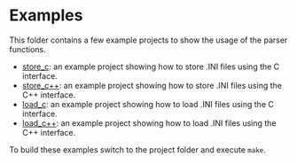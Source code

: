 # Examples

This folder contains a few example projects to show the usage of the parser functions.

* [store_c](/examples/store_c): an example project showing how to store .INI files using the C interface.
* [store_c++](/examples/store_c++): an example project showing how to store .INI files using the C++ interface.
* [load_c](/examples/load_c): an example project showing how to load .INI files using the C interface.
* [load_c++](/examples/load_c++): an example project showing how to load .INI files using the C++ interface.

To build these examples switch to the project folder and execute ```make```.
